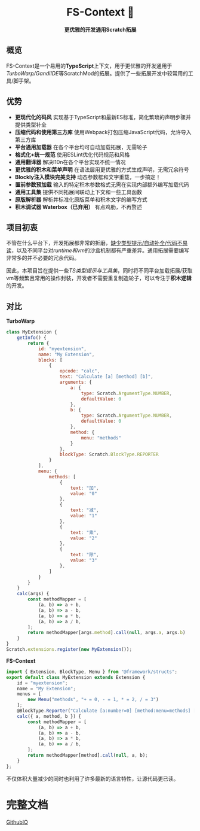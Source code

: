 <div align="center">

# FS-Context 🦐
**更优雅的开发通用Scratch拓展**

</div>

## 概览
FS-Context是一个易用的**TypeScript**上下文，用于更优雅的开发通用于*TurboWarp/GandiIDE*等ScratchMod的拓展。提供了一些拓展开发中较常用的工具/脚手架。

## 优势
- **更现代化的码风** 实现基于TypeScript和最新ES标准，简化繁琐的声明步骤并提供类型补全
- **压缩代码和使用第三方库** 使用Webpack打包压缩JavaScript代码，允许导入第三方库
- **平台通用加载器** 在各个平台均可自动加载拓展，无需轮子
- **格式化+统一规范** 使用ESLint优化代码规范和风格
- **通用翻译器** 解决l10n在各个平台实现不统一情况
- **更优雅的积木和菜单声明** 在语法层用更优雅的方式生成声明，无需冗余符号
- **Blockly注入模块完美支持** 动态参数框和文字重载，一步搞定！
- **置前参数预加载** 输入的特定积木参数格式无需在实现内部额外编写加载代码
- **通用工具集** 提供不同拓展间联动上下文和一些工具函数
- **原版解析器** 解析并标准化原版菜单和积木文字的编写方式
- **积木调试器 Waterbox（已弃用）** 有点鸡肋，不再赘述

## 项目初衷
不管在什么平台下，开发拓展都非常的折磨，<u>缺少类型提示/自动补全/代码不易读</u>，以及不同平台对*runtime和vm*的沙盒机制都有严重差异。通用拓展需要编写非常多的并不必要的冗余代码。

因此，本项目旨在提供一些*TS类型提示与工具集*，同时将不同平台加载拓展/获取vm等频繁且常用的操作封装，开发者不需要重复制造轮子，可以专注于**积木逻辑**的开发。

## 对比
**TurboWarp**
```js
class MyExtension {
    getInfo() {
        return {
            id: "myextension",
            name: "My Extension",
            blocks: [
                {
                    opcode: "calc",
                    text: "Calculate [a] [method] [b]",
                    arguments: {
                        a: {
                            type: Scratch.ArgumentType.NUMBER,
                            defaultValue: 0
                        },
                        b: {
                            type: Scratch.ArgumentType.NUMBER,
                            defaultValue: 0
                        },
                        method: {
                            menu: "methods"
                        }
                    },
                    blockType: Scratch.BlockType.REPORTER
                }
            ],
            menu: {
                methods: [
                    {
                        text: "加",
                        value: "0"
                    },
                    {
                        text: "减",
                        value: "1"
                    },
                    {
                        text: "乘",
                        value: "2"
                    },
                    {
                        text: "除",
                        value: "3"
                    },
                ]
            }
        }
    }
    calc(args) {
        const methodMapper = [
            (a, b) => a + b,
            (a, b) => a - b,
            (a, b) => a * b,
            (a, b) => a / b,
        ];
        return methodMapper[args.method].call(null, args.a, args.b)
    }
}
Scratch.extensions.register(new MyExtension());
```
**FS-Context**
```ts
import { Extension, BlockType, Menu } from "@framework/structs";
export default class MyExtension extends Extension {
    id = "myextension";
    name = "My Extension";
    menus = [
        new Menu("methods", "+ = 0, - = 1, * = 2, / = 3")
    ];
    @BlockType.Reporter("Calculate [a:number=0] [method:menu=methods] [b:number=0]")
    calc({ a, method, b }) {
        const methodMapper = [
            (a, b) => a + b,
            (a, b) => a - b,
            (a, b) => a * b,
            (a, b) => a / b,
        ];
        return methodMapper[method].call(null, a, b);
    }
};
```
不仅体积大量减少的同时也利用了许多最新的语言特性，让源代码更已读。
# 完整文档
[GithubIO](https://rundll86.github.io/fs-context)